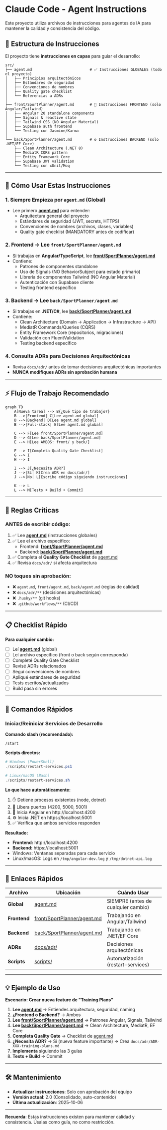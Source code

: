 # Claude Code - Agent Instructions

Este proyecto utiliza archivos de instrucciones para agentes de IA para mantener la calidad y consistencia del código.

## 📂 Estructura de Instrucciones

El proyecto tiene **instrucciones en capas** para guiar el desarrollo:

```
src/
├── agent.md                          # ✅ Instrucciones GLOBALES (todo el proyecto)
│   ├── Principios arquitectónicos
│   ├── Estándares de seguridad
│   ├── Convenciones de nombres
│   ├── Quality gate checklist
│   └── Referencias a ADRs
│
├── front/SportPlanner/agent.md       # 🎨 Instrucciones FRONTEND (solo Angular/Tailwind)
│   ├── Angular 20 standalone components
│   ├── Signals & reactive state
│   ├── Tailwind CSS (NO Angular Material)
│   ├── Supabase auth frontend
│   └── Testing con Jasmine/Karma
│
└── back/SportPlanner/agent.md        # ⚙️ Instrucciones BACKEND (solo .NET/EF Core)
    ├── Clean Architecture (.NET 8)
    ├── MediatR CQRS pattern
    ├── Entity Framework Core
    ├── Supabase JWT validation
    └── Testing con xUnit/Moq
```

---

## 🎯 Cómo Usar Estas Instrucciones

### 1. **Siempre Empieza por `agent.md` (Global)**
   - Lee primero **[agent.md](agent.md)** para entender:
     - Arquitectura general del proyecto
     - Estándares de seguridad (JWT, secrets, HTTPS)
     - Convenciones de nombres (archivos, clases, variables)
     - Quality gate checklist (MANDATORY antes de codificar)

### 2. **Frontend → Lee `front/SportPlanner/agent.md`**
   - Si trabajas en **Angular/TypeScript**, lee **[front/SportPlanner/agent.md](front/SportPlanner/agent.md)**
   - Contiene:
     - Patrones de componentes standalone
     - Uso de Signals (NO BehaviorSubject para estado primario)
     - Librería de componentes Tailwind (NO Angular Material)
     - Autenticación con Supabase cliente
     - Testing frontend específico

### 3. **Backend → Lee `back/SportPlanner/agent.md`**
   - Si trabajas en **.NET/C#**, lee **[back/SportPlanner/agent.md](back/SportPlanner/agent.md)**
   - Contiene:
     - Clean Architecture (Domain → Application → Infrastructure → API)
     - MediatR Commands/Queries (CQRS)
     - Entity Framework Core (repositorios, migraciones)
     - Validación con FluentValidation
     - Testing backend específico

### 4. **Consulta ADRs para Decisiones Arquitectónicas**
   - Revisa `docs/adr/` antes de tomar decisiones arquitectónicas importantes
   - **NUNCA modifiques ADRs sin aprobación humana**

---

## ⚡ Flujo de Trabajo Recomendado

```mermaid
graph TD
    A[Nueva tarea] --> B{¿Qué tipo de trabajo?}
    B -->|Frontend| C[Lee agent.md global]
    B -->|Backend| D[Lee agent.md global]
    B -->|Full-stack| E[Lee agent.md global]

    C --> F[Lee front/SportPlanner/agent.md]
    D --> G[Lee back/SportPlanner/agent.md]
    E --> H[Lee AMBOS: front/ y back/]

    F --> I[Completa Quality Gate Checklist]
    G --> I
    H --> I

    I --> J[¿Necesita ADR?]
    J -->|Sí| K[Crea ADR en docs/adr/]
    J -->|No| L[Escribe código siguiendo instrucciones]

    K --> L
    L --> M[Tests + Build + Commit]
```

---

## 🚨 Reglas Críticas

### **ANTES de escribir código:**
1. ✅ Lee **[agent.md](agent.md)** (instrucciones globales)
2. ✅ Lee el archivo específico:
   - Frontend: **[front/SportPlanner/agent.md](front/SportPlanner/agent.md)**
   - Backend: **[back/SportPlanner/agent.md](back/SportPlanner/agent.md)**
3. ✅ Completa el **Quality Gate Checklist** de [agent.md](agent.md)
4. ✅ Revisa `docs/adr/` si afecta arquitectura

### **NO toques sin aprobación:**
- ❌ `agent.md`, `front/agent.md`, `back/agent.md` (reglas de calidad)
- ❌ `docs/adr/**` (decisiones arquitectónicas)
- ❌ `.husky/**` (git hooks)
- ❌ `.github/workflows/**` (CI/CD)

---

## 📋 Checklist Rápido

**Para cualquier cambio:**
- [ ] Leí **[agent.md](agent.md)** (global)
- [ ] Leí archivo específico (front o back según corresponda)
- [ ] Completé Quality Gate Checklist
- [ ] Revisé ADRs relacionados
- [ ] Seguí convenciones de nombres
- [ ] Apliqué estándares de seguridad
- [ ] Tests escritos/actualizados
- [ ] Build pasa sin errores

---

## 🚀 Comandos Rápidos

### Iniciar/Reiniciar Servicios de Desarrollo

**Comando slash (recomendado):**
```
/start
```

**Scripts directos:**
```powershell
# Windows (PowerShell)
./scripts/restart-services.ps1

# Linux/macOS (Bash)
./scripts/restart-services.sh
```

**Lo que hace automáticamente:**
1. ✋ Detiene procesos existentes (node, dotnet)
2. 🧹 Libera puertos (4200, 5000, 5001)
3. 🎨 Inicia Angular en http://localhost:4200
4. ⚙️ Inicia .NET en https://localhost:5001
5. ✅ Verifica que ambos servicios responden

**Resultado:**
- **Frontend:** http://localhost:4200
- **Backend:** https://localhost:5001
- Windows: Ventanas separadas para cada servicio
- Linux/macOS: Logs en `/tmp/angular-dev.log` y `/tmp/dotnet-api.log`

---

## 🔗 Enlaces Rápidos

| Archivo | Ubicación | Cuándo Usar |
|---------|-----------|-------------|
| **Global** | [agent.md](agent.md) | SIEMPRE (antes de cualquier cambio) |
| **Frontend** | [front/SportPlanner/agent.md](front/SportPlanner/agent.md) | Trabajando en Angular/Tailwind |
| **Backend** | [back/SportPlanner/agent.md](back/SportPlanner/agent.md) | Trabajando en .NET/EF Core |
| **ADRs** | [docs/adr/](docs/adr/) | Decisiones arquitectónicas |
| **Scripts** | [scripts/](scripts/) | Automatización (restart-services) |

---

## 💡 Ejemplo de Uso

**Escenario: Crear nueva feature de "Training Plans"**

1. **Lee [agent.md](agent.md)** → Entiendes arquitectura, seguridad, naming
2. **¿Frontend o Backend?** → Ambos
3. **Lee [front/SportPlanner/agent.md](front/SportPlanner/agent.md)** → Patrones Angular, Signals, Tailwind
4. **Lee [back/SportPlanner/agent.md](back/SportPlanner/agent.md)** → Clean Architecture, MediatR, EF Core
5. **Completa Quality Gate** → Checklist de [agent.md](agent.md)
6. **¿Necesita ADR?** → Sí (nueva feature importante) → Crea `docs/adr/ADR-XXX-training-plans.md`
7. **Implementa** siguiendo las 3 guías
8. **Tests + Build** → Commit

---

## 🛠️ Mantenimiento

- **Actualizar instrucciones**: Solo con aprobación del equipo
- **Versión actual**: 2.0 (Consolidado, auto-contenido)
- **Última actualización**: 2025-10-06

---

**Recuerda**: Estas instrucciones existen para mantener calidad y consistencia. Úsalas como guía, no como restricción.
